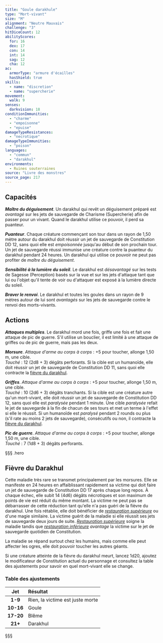 ```yaml
---
title: "Goule darakhule"
type: "Mort-vivant"
size: "M"
alignment: "Neutre Mauvais"
challenge: "3"
hitDiceCount: 12
abilityScores:
  for: 16
  dex: 17
  con: 14
  int: 14
  sag: 12
  cha: 12
ac:
  armorType: "armure d'écailles"
  hasShield: true
skills:
  - name: "discretion"
  - name: "supercherie"
movement:
  walk: 9
senses:
  darkvision: 18
conditionImmunities:
  - "charme"
  - "empoisonne"
  - "epuise"
damageTypeResistances:
  - "necrotique"
damageTypeImmunities:
  - "poison"
languages:
  - "commun"
  - "darakhul"
environments:
  - Ruines souterraines
source: "Livre des monstres"
source_page: 217
---
```

## Capacités
_**Maître du déguisement**_. Un darakhul qui revêt un déguisement préparé est _avantagé_ sur les jets de sauvegarde de Charisme (Supercherie) afin de passer pour un vivant. Quand le darakhul utilise ce pouvoir, il perd sa puanteur.

_**Puanteur**_. Chaque créature commençant son tour dans un rayon de 1,50 mètre autour du darakhul doit réussir un jet de sauvegarde de Constitution DD 12, sans quoi elle est _empoisonnée_ jusqu'au début de son prochain tour. Un jet de sauvegarde réussi immunise une créature contre la puanteur du darakhul pendant 24 heures. Un darakhul qui utilise ce pouvoir ne peut pas profiter de _maître du déguisement_.

_**Sensibilité à la lumière du soleil**_. Le darakhul est _désavantagé_ sur les tests de Sagesse (Perception) basés sur la vue et sur les jets d'attaque tant que lui ou l'objet qu'il tente de voir ou d'attaquer est exposé à la lumière directe du soleil.

_**Braver le renvoi**_. Le darakhul et toutes les goules dans un rayon de 9 mètres autour de lui sont _avantagés_ sur les jets de sauvegarde contre le renvoi des morts-vivants.

## Actions
_**Attaques multiples**_. Le darakhul mord une fois, griffe une fois et fait une attaque de pic de guerre. S'il utilise un bouclier, il est limité à une attaque de griffes ou de pic de guerre, mais pas les deux.

_**Morsure**_. _Attaque d'arme au corps à corps_ : +5 pour toucher, allonge 1,50 m, une cible.  
_Touché_ : 12 (2d8 + 3) dégâts perforants. Si la cible est un humanoïde, elle doit réussir un jet de sauvegarde de Constitution DD 11, sans quoi elle contracte la [fièvre du darakhul](#fievre-du-darakhul).

_**Griffes**_. _Attaque d'arme au corps à corps_ : +5 pour toucher, allonge 1,50 m, une cible.  
_Touché_ : 10 (2d6 + 3) dégâts tranchants. Si la cible est une créature autre qu'un mort-vivant, elle doit réussir un jet de sauvegarde de Constitution DD 12, sans quoi elle est _paralysée_ pendant 1 minute. Une cible _paralysée_ refait le jet de sauvegarde à la fin de chacun de ses tours et met un terme à l'effet si elle le réussit. Si un humanoïde est _paralysé_ pendant 2 rounds ou plus (s'il rate au moins 2 jets de sauvegarde), consécutifs ou non, il contracte la [fièvre du darakhul](#fievre-du-darakhul).

_**Pic de guerre**_. _Attaque d'arme au corps à corps_ : +5 pour toucher, allonge 1,50 m, une cible.  
_Touché_ : 7 (1d8 + 3) dégâts perforants.

§§§ .hero
## Fièvre du Darakhul
Cette maladie très rare se transmet principalement par les morsures. Elle se manifeste en 24 heures en affaiblissant rapidement sa victime qui doit faire un jet de sauvegarde de Constitution DD 17 après chaque long repos. À chaque échec, elle subit 14 (4d6) dégâts nécrotiques et son maximum de points de vie est réduit du même montant. La victime ne peut pas se débarrasser de cette réduction tant qu'elle n'a pas guéri de la fièvre du darakhul. Une fois rétablie, elle doit bénéficier de [_restauration supérieure_](/grimoire/restauration-superieure/) ou d'une magie similaire. La victime guérit de la maladie si elle réussit ses jets de sauvegarde deux jours de suite. [_Restauration supérieure_](/grimoire/restauration-superieure/) soigne la maladie tandis que [_restauration inférieure_](/grimoire/restauration-inferieure/) _avantage_ la victime sur le jet de sauvegarde quotidien de Constitution.

La maladie se répand surtout chez les humains, mais comme elle peut affecter les ogres, elle doit pouvoir toucher les autres géants.

Si une créature atteinte de la fièvre du darakhul meurt, lancez 1d20, ajoutez le modificateur de Constitution actuel du personnage et consultez la table des ajustements pour savoir en quel mort-vivant elle se change.
### Table des ajustements
|**Jet**|**Résultat**|
|:-:|:-|
|**1-9**|Rien, la victime est juste morte|
|**10-16**|Goule|
|**17-20**|Blême|
|**21+**|Darakhul|
§§§
